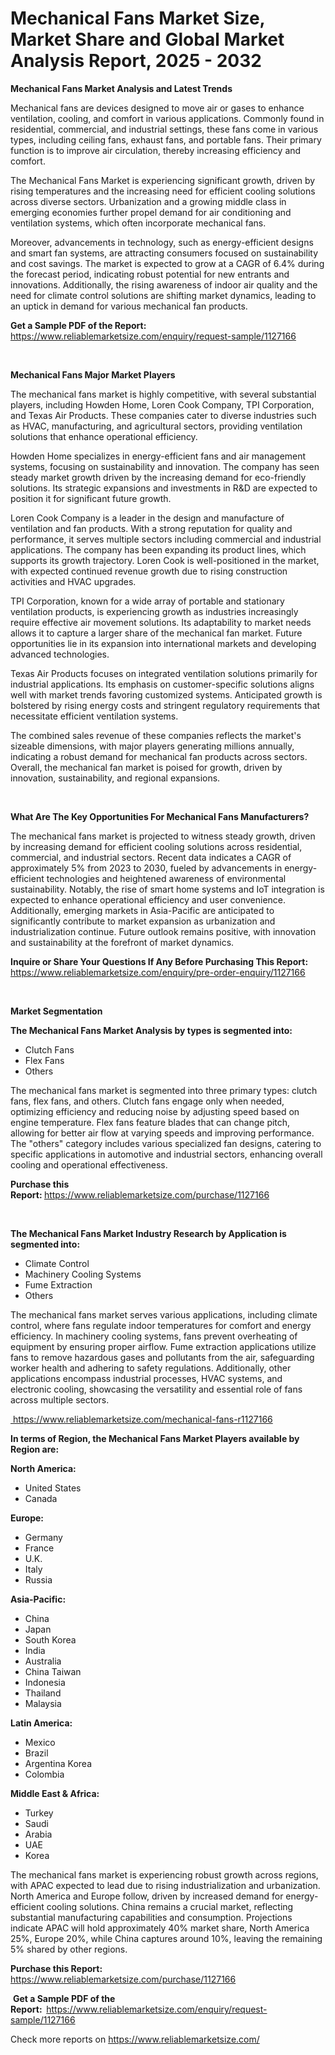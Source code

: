 <p><h1>Mechanical Fans Market Size, Market Share and Global Market Analysis Report, 2025 - 2032</h1></p><p><strong>Mechanical Fans Market Analysis and Latest Trends</strong></p>
<p><p>Mechanical fans are devices designed to move air or gases to enhance ventilation, cooling, and comfort in various applications. Commonly found in residential, commercial, and industrial settings, these fans come in various types, including ceiling fans, exhaust fans, and portable fans. Their primary function is to improve air circulation, thereby increasing efficiency and comfort.</p><p>The Mechanical Fans Market is experiencing significant growth, driven by rising temperatures and the increasing need for efficient cooling solutions across diverse sectors. Urbanization and a growing middle class in emerging economies further propel demand for air conditioning and ventilation systems, which often incorporate mechanical fans. </p><p>Moreover, advancements in technology, such as energy-efficient designs and smart fan systems, are attracting consumers focused on sustainability and cost savings. The market is expected to grow at a CAGR of 6.4% during the forecast period, indicating robust potential for new entrants and innovations. Additionally, the rising awareness of indoor air quality and the need for climate control solutions are shifting market dynamics, leading to an uptick in demand for various mechanical fan products.</p></p>
<p><strong>Get a Sample PDF of the Report:&nbsp;</strong> <a href="https://www.reliablemarketsize.com/enquiry/request-sample/1127166?utm_campaign=2799&utm_medium=2&utm_source=Github&utm_content=ia&utm_term=10042025&utm_id=mechanical-fans">https://www.reliablemarketsize.com/enquiry/request-sample/1127166</a></p>
<p>&nbsp;</p>
<p><strong>Mechanical Fans Major Market Players</strong></p>
<p><p>The mechanical fans market is highly competitive, with several substantial players, including Howden Home, Loren Cook Company, TPI Corporation, and Texas Air Products. These companies cater to diverse industries such as HVAC, manufacturing, and agricultural sectors, providing ventilation solutions that enhance operational efficiency.</p><p>Howden Home specializes in energy-efficient fans and air management systems, focusing on sustainability and innovation. The company has seen steady market growth driven by the increasing demand for eco-friendly solutions. Its strategic expansions and investments in R&D are expected to position it for significant future growth.</p><p>Loren Cook Company is a leader in the design and manufacture of ventilation and fan products. With a strong reputation for quality and performance, it serves multiple sectors including commercial and industrial applications. The company has been expanding its product lines, which supports its growth trajectory. Loren Cook is well-positioned in the market, with expected continued revenue growth due to rising construction activities and HVAC upgrades.</p><p>TPI Corporation, known for a wide array of portable and stationary ventilation products, is experiencing growth as industries increasingly require effective air movement solutions. Its adaptability to market needs allows it to capture a larger share of the mechanical fan market. Future opportunities lie in its expansion into international markets and developing advanced technologies.</p><p>Texas Air Products focuses on integrated ventilation solutions primarily for industrial applications. Its emphasis on customer-specific solutions aligns well with market trends favoring customized systems. Anticipated growth is bolstered by rising energy costs and stringent regulatory requirements that necessitate efficient ventilation systems.</p><p>The combined sales revenue of these companies reflects the market's sizeable dimensions, with major players generating millions annually, indicating a robust demand for mechanical fan products across sectors. Overall, the mechanical fan market is poised for growth, driven by innovation, sustainability, and regional expansions.</p></p>
<p>&nbsp;</p>
<p><strong>What Are The Key Opportunities For Mechanical Fans Manufacturers?</strong></p>
<p><p>The mechanical fans market is projected to witness steady growth, driven by increasing demand for efficient cooling solutions across residential, commercial, and industrial sectors. Recent data indicates a CAGR of approximately 5% from 2023 to 2030, fueled by advancements in energy-efficient technologies and heightened awareness of environmental sustainability. Notably, the rise of smart home systems and IoT integration is expected to enhance operational efficiency and user convenience. Additionally, emerging markets in Asia-Pacific are anticipated to significantly contribute to market expansion as urbanization and industrialization continue. Future outlook remains positive, with innovation and sustainability at the forefront of market dynamics.</p></p>
<p><strong>Inquire or Share Your Questions If Any Before Purchasing This Report:</strong> <a href="https://www.reliablemarketsize.com/enquiry/pre-order-enquiry/1127166?utm_campaign=2799&utm_medium=2&utm_source=Github&utm_content=ia&utm_term=10042025&utm_id=mechanical-fans">https://www.reliablemarketsize.com/enquiry/pre-order-enquiry/1127166</a></p>
<p>&nbsp;</p>
<p><strong>Market Segmentation</strong></p>
<p><strong>The Mechanical Fans Market Analysis by types is segmented into:</strong></p>
<p><ul><li>Clutch Fans</li><li>Flex Fans</li><li>Others</li></ul></p>
<p><p>The mechanical fans market is segmented into three primary types: clutch fans, flex fans, and others. Clutch fans engage only when needed, optimizing efficiency and reducing noise by adjusting speed based on engine temperature. Flex fans feature blades that can change pitch, allowing for better air flow at varying speeds and improving performance. The "others" category includes various specialized fan designs, catering to specific applications in automotive and industrial sectors, enhancing overall cooling and operational effectiveness.</p></p>
<p><strong>Purchase this Report:&nbsp;</strong><a href="https://www.reliablemarketsize.com/purchase/1127166?utm_campaign=2799&utm_medium=2&utm_source=Github&utm_content=ia&utm_term=10042025&utm_id=mechanical-fans">https://www.reliablemarketsize.com/purchase/1127166</a></p>
<p>&nbsp;</p>
<p><strong>The Mechanical Fans Market Industry Research by Application is segmented into:</strong></p>
<p><ul><li>Climate Control</li><li>Machinery Cooling Systems</li><li>Fume Extraction</li><li>Others</li></ul></p>
<p><p>The mechanical fans market serves various applications, including climate control, where fans regulate indoor temperatures for comfort and energy efficiency. In machinery cooling systems, fans prevent overheating of equipment by ensuring proper airflow. Fume extraction applications utilize fans to remove hazardous gases and pollutants from the air, safeguarding worker health and adhering to safety regulations. Additionally, other applications encompass industrial processes, HVAC systems, and electronic cooling, showcasing the versatility and essential role of fans across multiple sectors.</p></p>
<p><a href="https://www.reliablemarketsize.com/mechanical-fans-r1127166?utm_campaign=2799&utm_medium=2&utm_source=Github&utm_content=ia&utm_term=10042025&utm_id=mechanical-fans">&nbsp;https://www.reliablemarketsize.com/mechanical-fans-r1127166</a></p>
<p><strong>In terms of Region, the Mechanical Fans Market Players available by Region are:</strong></p>
<p>
    <p> <strong> North America: </strong>
        <ul>
            <li>United States</li>
            <li>Canada</li>
        </ul>
        </p> 
    <p> <strong> Europe: </strong>
        <ul>
            <li>Germany</li>
            <li>France</li>
            <li>U.K.</li>
            <li>Italy</li>
            <li>Russia</li>
        </ul>
        </p> 
    <p> <strong> Asia-Pacific: </strong>
        <ul>
            <li>China</li>
            <li>Japan</li>
            <li>South Korea</li>
            <li>India</li>
            <li>Australia</li>
            <li>China Taiwan</li>
            <li>Indonesia</li>
            <li>Thailand</li>
            <li>Malaysia</li>
        </ul>
        </p> 
    <p> <strong> Latin America: </strong>
        <ul>
            <li>Mexico</li>
            <li>Brazil</li>
            <li>Argentina Korea</li>
            <li>Colombia</li>
        </ul>
        </p> 
    <p> <strong> Middle East & Africa: </strong>
        <ul>
            <li>Turkey</li>
            <li>Saudi</li>
            <li>Arabia</li>
            <li>UAE</li>
            <li>Korea</li>
        </ul>
    </p>
    </p>
<p><p>The mechanical fans market is experiencing robust growth across regions, with APAC expected to lead due to rising industrialization and urbanization. North America and Europe follow, driven by increased demand for energy-efficient cooling solutions. China remains a crucial market, reflecting substantial manufacturing capabilities and consumption. Projections indicate APAC will hold approximately 40% market share, North America 25%, Europe 20%, while China captures around 10%, leaving the remaining 5% shared by other regions.</p></p>
<p><strong>Purchase this Report: </strong><a href="https://www.reliablemarketsize.com/purchase/1127166?utm_campaign=2799&utm_medium=2&utm_source=Github&utm_content=ia&utm_term=10042025&utm_id=mechanical-fans">https://www.reliablemarketsize.com/purchase/1127166</a></p>
<p>&nbsp;<strong>Get a Sample PDF of the Report:&nbsp;&nbsp;</strong><a href="https://www.reliablemarketsize.com/enquiry/request-sample/1127166?utm_campaign=2799&utm_medium=2&utm_source=Github&utm_content=ia&utm_term=10042025&utm_id=mechanical-fans">https://www.reliablemarketsize.com/enquiry/request-sample/1127166</a></p>
<p><strong></strong></p>
<p>Check more reports on <a href="https://www.reliablemarketsize.com/?utm_campaign=2799&utm_medium=2&utm_source=Github&utm_content=ia&utm_term=10042025&utm_id=mechanical-fans">https://www.reliablemarketsize.com/</a></p>